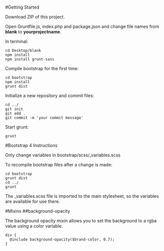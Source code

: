 #Getting Started

Download ZIP of this project.

Open Gruntfile.js, index.php and package.json and change file names from **blank** to **yourprojectname**.

In terminal:
```
cd Desktop/blank
npm install
npm install grunt-sass
```

Compile bootstrap for the first time:
```
cd bootstrap
npm install
grunt dist
```

Initialize a new repository and commit files:
```
cd ../
git init
git add .
git commit -m 'your commit message'
```

Start grunt:
```
grunt 
```

#Bootstrap 4 Instructions

Only change variables in bootstrap/scss/_variables.scss

To recompile bootstrap files after a change is made: 
```
cd bootstrap
grunt dist
cd ../
grunt
```

The _variables.scss file is imported to the main stylesheet, so the variables are available for use there.

#Mixins
##background-opacity

The background opacity mixin allows you to set the background to a rgba value using a color variable.

```
div {
  @include background-opacity($brand-color, 0.7);
}
```
